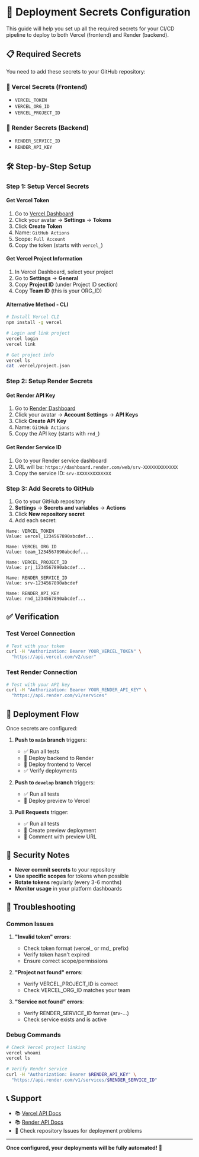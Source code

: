 # 🔐 Deployment Secrets Configuration

This guide will help you set up all the required secrets for your CI/CD pipeline to deploy to both Vercel (frontend) and Render (backend).

## 📋 Required Secrets

You need to add these secrets to your GitHub repository:

### 🚀 Vercel Secrets (Frontend)
- `VERCEL_TOKEN`
- `VERCEL_ORG_ID` 
- `VERCEL_PROJECT_ID`

### 🐍 Render Secrets (Backend)
- `RENDER_SERVICE_ID`
- `RENDER_API_KEY`

## 🛠️ Step-by-Step Setup

### Step 1: Setup Vercel Secrets

#### Get Vercel Token
1. Go to [Vercel Dashboard](https://vercel.com/dashboard)
2. Click your avatar → **Settings** → **Tokens**
3. Click **Create Token**
4. Name: `GitHub Actions`
5. Scope: `Full Account`
6. Copy the token (starts with `vercel_`)

#### Get Vercel Project Information
1. In Vercel Dashboard, select your project
2. Go to **Settings** → **General**
3. Copy **Project ID** (under Project ID section)
4. Copy **Team ID** (this is your ORG_ID)

#### Alternative Method - CLI
```bash
# Install Vercel CLI
npm install -g vercel

# Login and link project
vercel login
vercel link

# Get project info
vercel ls
cat .vercel/project.json
```

### Step 2: Setup Render Secrets

#### Get Render API Key
1. Go to [Render Dashboard](https://dashboard.render.com)
2. Click your avatar → **Account Settings** → **API Keys**
3. Click **Create API Key**
4. Name: `GitHub Actions`
5. Copy the API key (starts with `rnd_`)

#### Get Render Service ID
1. Go to your Render service dashboard
2. URL will be: `https://dashboard.render.com/web/srv-XXXXXXXXXXXXX`
3. Copy the service ID: `srv-XXXXXXXXXXXXX`

### Step 3: Add Secrets to GitHub

1. Go to your GitHub repository
2. **Settings** → **Secrets and variables** → **Actions**
3. Click **New repository secret**
4. Add each secret:

```
Name: VERCEL_TOKEN
Value: vercel_1234567890abcdef...

Name: VERCEL_ORG_ID  
Value: team_1234567890abcdef...

Name: VERCEL_PROJECT_ID
Value: prj_1234567890abcdef...

Name: RENDER_SERVICE_ID
Value: srv-1234567890abcdef

Name: RENDER_API_KEY
Value: rnd_1234567890abcdef...
```

## ✅ Verification

### Test Vercel Connection
```bash
# Test with your token
curl -H "Authorization: Bearer YOUR_VERCEL_TOKEN" \
  "https://api.vercel.com/v2/user"
```

### Test Render Connection
```bash
# Test with your API key
curl -H "Authorization: Bearer YOUR_RENDER_API_KEY" \
  "https://api.render.com/v1/services"
```

## 🔄 Deployment Flow

Once secrets are configured:

1. **Push to `main` branch** triggers:
   - ✅ Run all tests
   - 🐍 Deploy backend to Render
   - 📱 Deploy frontend to Vercel
   - ✅ Verify deployments

2. **Push to `develop` branch** triggers:
   - ✅ Run all tests  
   - 📱 Deploy preview to Vercel

3. **Pull Requests** trigger:
   - ✅ Run all tests
   - 📱 Create preview deployment
   - 💬 Comment with preview URL

## 🚨 Security Notes

- **Never commit secrets** to your repository
- **Use specific scopes** for tokens when possible
- **Rotate tokens** regularly (every 3-6 months)
- **Monitor usage** in your platform dashboards

## 🔧 Troubleshooting

### Common Issues

1. **"Invalid token" errors**:
   - Check token format (vercel_ or rnd_ prefix)
   - Verify token hasn't expired
   - Ensure correct scope/permissions

2. **"Project not found" errors**:
   - Verify VERCEL_PROJECT_ID is correct
   - Check VERCEL_ORG_ID matches your team

3. **"Service not found" errors**:
   - Verify RENDER_SERVICE_ID format (srv-...)
   - Check service exists and is active

### Debug Commands

```bash
# Check Vercel project linking
vercel whoami
vercel ls

# Verify Render service
curl -H "Authorization: Bearer $RENDER_API_KEY" \
  "https://api.render.com/v1/services/$RENDER_SERVICE_ID"
```

## 📞 Support

- 📚 [Vercel API Docs](https://vercel.com/docs/rest-api)
- 📚 [Render API Docs](https://api-docs.render.com)
- 🐛 Check repository Issues for deployment problems

---

**Once configured, your deployments will be fully automated!** 🚀
